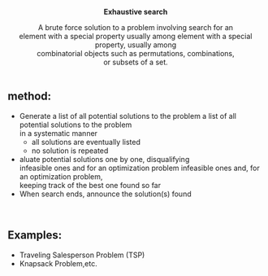 

<p align="center">
    <strong>Exhaustive search</strong>
</p>
<p align="center">
    A brute force solution to a problem involving search for an <br />
element with a special property usually among element with a special property, usually among<br />
combinatorial objects such as permutations, combinations, <br />
or subsets of a set.<br />

<br />
    </p>

## method:
* Generate a list of all potential solutions to the problem a list of all potential solutions to the problem<br />
in a systematic manner
    * all solutions are eventually listed
    * no solution is repeated
* aluate potential solutions one by one, disqualifying <br />
infeasible ones and for an optimization problem infeasible ones and, for an optimization problem, <br />
keeping track of the best one found so far<br />
* When search ends, announce the solution(s) found
<br />

## Examples:
* Traveling Salesperson Problem (TSP)
* Knapsack Problem,etc.
